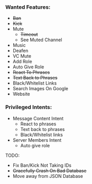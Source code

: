 ### Wanted Features:
- ~~Ban~~
- ~~Kick~~
- Mute
    - ~~Timeout~~
    - See Muted Channel
- Music
- Deafen
- VC Mute
- Add Role
- Auto Give Role
- ~~React To Phrases~~
- ~~Text Back to Phrases~~
- Black/Whitelist Links
- Search Images On Google
- Website

### Privileged Intents:
- Message Content Intent
    - React to phrases
    - Text back to phrases
    - Black/Whitelist links
- Server Members Intent
    - Auto give role

TODO:
- Fix Ban/Kick Not Taking IDs
- ~~Gracefully Crash On Bad Database~~
- Move away from JSON Database